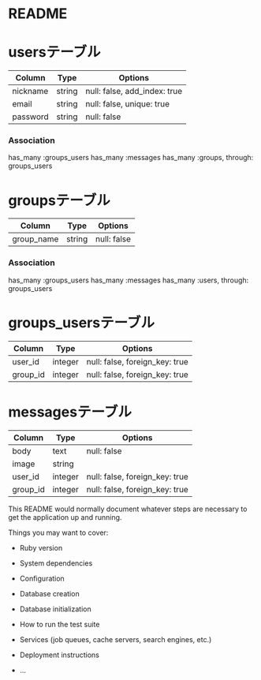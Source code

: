 # README

# usersテーブル
|Column|Type|Options|
|------|----|-------|
|nickname|string|null: false, add_index: true|
|email|string|null: false, unique: true|
|password|string|null: false|
### Association
has_many :groups_users
has_many :messages
has_many :groups, through: groups_users

# groupsテーブル
|Column|Type|Options|
|------|----|-------|
|group_name|string|null: false|

### Association
has_many :groups_users
has_many :messages
has_many :users, through: groups_users

# groups_usersテーブル
|Column|Type|Options|
|------|----|-------|
|user_id|integer|null: false, foreign_key: true|
|group_id|integer|null: false, foreign_key: true|

# messagesテーブル
|Column|Type|Options|
|------|----|-------|
|body|text|null: false|
|image|string|
|user_id|integer|null: false, foreign_key: true|
|group_id|integer|null: false, foreign_key: true|

This README would normally document whatever steps are necessary to get the
application up and running.

Things you may want to cover:

* Ruby version

* System dependencies

* Configuration

* Database creation

* Database initialization

* How to run the test suite

* Services (job queues, cache servers, search engines, etc.)

* Deployment instructions

* ...
